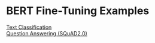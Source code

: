 # BERT Fine-Tuning Examples  
[Text Classification](https://github.com/dredwardhyde/bert-examples/blob/main/bert_classification.py)  
[Question Answering (SQuAD2.0)](https://github.com/dredwardhyde/bert-examples/blob/main/bert_squad.py)  
